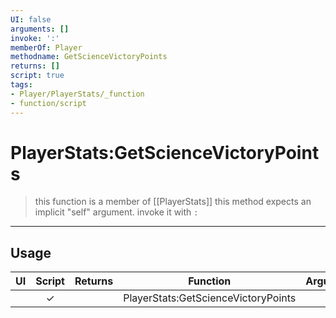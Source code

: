 ```yaml
---
UI: false
arguments: []
invoke: ':'
memberOf: Player
methodname: GetScienceVictoryPoints
returns: []
script: true
tags:
- Player/PlayerStats/_function
- function/script
---
```

# PlayerStats:GetScienceVictoryPoints
> this function is a member of [[PlayerStats]]
> this method expects an implicit "self" argument. invoke it with `:`
-----
## Usage
|  UI | Script | Returns | Function | Arguments |
|:---:|:------:|-------:|:--------:|:---------|
| |✓||PlayerStats:GetScienceVictoryPoints||
